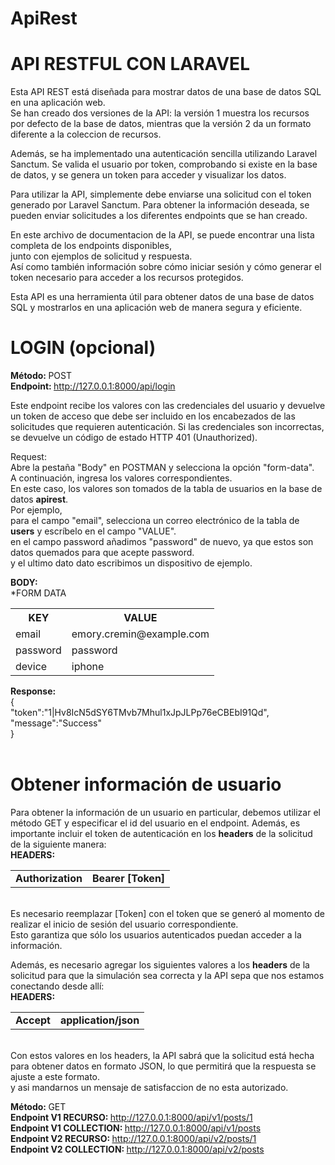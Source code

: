 # ApiRest

<h1>API RESTFUL CON LARAVEL</h1>
Esta API REST está diseñada para mostrar datos de una base de datos SQL en una aplicación web.<br> Se han creado dos versiones de la API: la versión 1 muestra los recursos por defecto de la base de datos, mientras que la versión 2 da un formato diferente a la coleccion de recursos.<br>

Además, se ha implementado una autenticación sencilla utilizando Laravel Sanctum. Se valida el usuario por token, comprobando si existe en la base de datos, y se genera un token para acceder y visualizar los datos.<br>

Para utilizar la API, simplemente debe enviarse una solicitud con el token generado por Laravel Sanctum. Para obtener la información deseada, se pueden enviar solicitudes a los diferentes endpoints que se han creado.<br>

En este archivo de documentacion de la API, se puede encontrar una lista completa de los endpoints disponibles, <br>
junto con ejemplos de solicitud y respuesta.<br> 
Así como también información sobre cómo iniciar sesión y cómo generar el token necesario para acceder a los recursos protegidos.<br>

Esta API es una herramienta útil para obtener datos de una base de datos SQL y mostrarlos en una aplicación web de manera segura y eficiente.<br>

<h1>LOGIN (opcional)</h1>

<strong>Método: </strong>POST<br>
<strong>Endpoint: </strong> http://127.0.0.1:8000/api/login



Este endpoint recibe los valores con las credenciales del usuario y devuelve un token de acceso que debe ser incluido en los encabezados de las solicitudes que requieren autenticación. Si las credenciales son incorrectas, se devuelve un código de estado HTTP 401 (Unauthorized).

Request:<br>
Abre la pestaña "Body" en POSTMAN y selecciona la opción "form-data".<br>
A continuación, ingresa los valores correspondientes. <br>
En este caso, los valores son tomados de la tabla de usuarios en la base de datos <b>apirest</b>.<br>
Por ejemplo, <br>
para el campo "email", selecciona un correo electrónico de la tabla de <b>users</b> y escríbelo en el campo "VALUE".<br>
en el campo password añadimos "password" de nuevo, ya que estos son datos quemados para que acepte password.<br>
y el ultimo dato dato escribimos un dispositivo de ejemplo.

<b>BODY:</b><br>
*FORM DATA <br>

<table>
  <tr>
    <th style="font-weight: bold;">KEY</th>
    <th style="font-weight: bold;">VALUE</th>
  </tr>
  <tr>
    <td>email</td>
    <td>emory.cremin@example.com</td>
  </tr>
  <tr>
    <td>password</td>
    <td>password</td>
  </tr>
    <tr>
    <td>device</td>
    <td>iphone</td>
  </tr>
</table>


<b>Response:</b><br>
{<br>
"token":"1|Hv8IcN5dSY6TMvb7Mhul1xJpJLPp76eCBEbI91Qd",<br>
"message":"Success"<br>
}<br>
<br>
<h1>Obtener información de usuario</h1>

Para obtener la información de un usuario en particular, debemos utilizar el método GET y especificar el id del usuario en el endpoint. Además, es importante incluir el token de autenticación en los <b>headers</b> de la solicitud de la siguiente manera:<br>
<b>HEADERS:</b><br>

<table>
  <tr>
    <td><strong>Authorization</strong></td>
    <td><strong>Bearer [Token]</strong></td>
  </tr>
</table><br>
Es necesario reemplazar [Token] con el token que se generó al momento de realizar el inicio de sesión del usuario correspondiente. <br>Esto garantiza que sólo los usuarios autenticados puedan acceder a la información.<br>

Además, es necesario agregar los siguientes valores a los <b>headers</b> de la solicitud para que la simulación sea correcta y la API sepa que nos estamos conectando desde allí:<br>
<b>HEADERS:</b><br>
<table>
  <tr>
    <td><strong>Accept</strong></td>
    <td><strong>application/json</strong></td>
  </tr>
</table><br>
Con estos valores en los headers, la API sabrá que la solicitud está hecha para obtener datos en formato JSON, lo que permitirá que la respuesta se ajuste a este formato.<br>
y asi mandarnos un mensaje de satisfaccion de no esta autorizado.

<strong>Método: </strong>GET<br>
<strong>Endpoint V1 RECURSO: </strong>http://127.0.0.1:8000/api/v1/posts/1</strong><br>
<strong>Endpoint V1 COLLECTION: </strong>http://127.0.0.1:8000/api/v1/posts</strong><br>
<strong>Endpoint V2 RECURSO: </strong>http://127.0.0.1:8000/api/v2/posts/1</strong><br>
<strong>Endpoint V2 COLLECTION: </strong>http://127.0.0.1:8000/api/v2/posts</strong><br>
